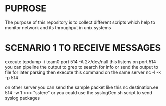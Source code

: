 # PUPROSE 

The purpose of this repository is to collect different scripts which help to monitor network and its throughput in unix systems

# SCENARIO 1  TO RECEIVE MESSAGES

execute tcpdump  -i team0 port 514 -A  2>/dev/null this listens on port 514 
you can pipeline the output to grep to search for info or send the output to file for later parsing 
then execute this command on the same server
nc -l -k -p 514

on other server you can send the sample packet like this 
nc destination.ee 514 -w 1 <<< "sstere"
or you could use the syslogGen.sh script to send syslog packages
